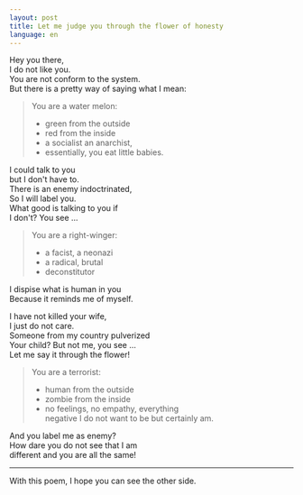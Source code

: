 ```yaml
---
layout: post
title: Let me judge you through the flower of honesty
language: en
---
```


Hey you there,  
I do not like you.  
You are not conform to the system.  
But there is a pretty way of saying what I mean:

> You are a water melon:
> 
> - green from the outside
> - red from the inside
> - a socialist an anarchist,
> - essentially, you eat little babies.

I could talk to you  
but I don't have to.  
There is an enemy indoctrinated,  
So I will label you.  
What good is talking to you if  
I don't? You see ...  

> You are a right-winger:
> 
> - a facist, a neonazi
> - a radical, brutal
> - deconstitutor
 
I dispise what is human in you  
Because it reminds me of myself.

I have not killed your wife,  
I just do not care.  
Someone from my country pulverized  
Your child? But not me, you see ...  
Let me say it through the flower!

> You are a terrorist:
> 
> - human from the outside
> - zombie from the inside
> - no feelings, no empathy, everything  
>   negative I do not want to be but certainly am.

And you label me as enemy?  
How dare you do not see that I am  
different and you are all the same!  

-----------------------------------------------------

With this poem, I hope you can see the other side.  
